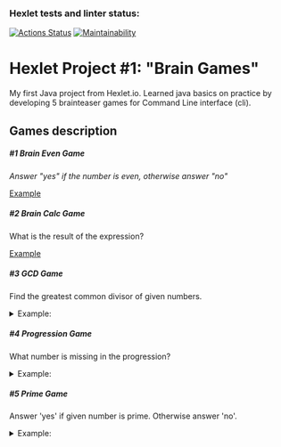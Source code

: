 ### Hexlet tests and linter status:
[![Actions Status](https://github.com/Zenjo93/java-project-61/workflows/hexlet-check/badge.svg)](https://github.com/Zenjo93/java-project-61/actions)
[![Maintainability](https://api.codeclimate.com/v1/badges/a01652d5b18589d8c2d7/maintainability)](https://codeclimate.com/github/Zenjo93/java-project-61/maintainability)

# Hexlet Project #1: "Brain Games"
My first Java project from Hexlet.io. Learned java basics on practice by developing 5 brainteaser games for Command Line interface (cli).

## Games description

##### #1 Brain Even Game

*Answer "yes" if the number is even, otherwise answer "no"*

[Example](https://asciinema.org/a/kDa9jXmnmDCSDxdA7vpWuZJiC)

##### #2 Brain Calc Game

What is the result of the expression?

[Example](https://asciinema.org/a/SHeqJdjm51gje5umxG3zCMYve)

##### #3 GCD Game

Find the greatest common divisor of given numbers.

<details>
<summary>Example:</summary>

![img.png](img.png)
</details>

##### #4 Progression Game

What number is missing in the progression?

<details>
<summary>Example:</summary>

![img_1.png](img_1.png)
</details>

##### #5 Prime Game

Answer 'yes' if given number is prime. Otherwise answer 'no'.

<details>
<summary>Example:</summary>

![img_2.png](img_2.png)
</details>

